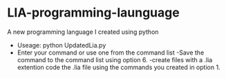 # LIA-programming-launguage
A new programming language I created using python

- Useage: python UpdatedLia.py 
- Enter your command or use one from the command list
-Save the command to the command list using option 6.
-create files with a .lia extention code the .lia file using the commands you created in option 1.
